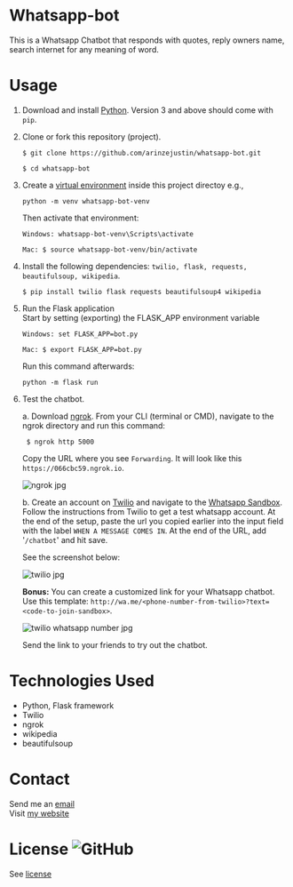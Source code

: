 # Whatsapp-bot
This is a Whatsapp Chatbot that responds with quotes, reply owners name, search internet for any meaning of word.


# Usage
1. Download and install [Python](https://www.python.org/). Version 3 and above should come with `pip`.

2. Clone or fork this repository (project).
    ```
    $ git clone https://github.com/arinzejustin/whatsapp-bot.git

    $ cd whatsapp-bot
    ```

2. Create a [virtual environment](https://packaging.python.org/guides/installing-using-pip-and-virtual-environments/) inside this project directoy e.g.,
    ```
    python -m venv whatsapp-bot-venv
    ```
    Then activate that environment:
    ```
    Windows: whatsapp-bot-venv\Scripts\activate

    Mac: $ source whatsapp-bot-venv/bin/activate
    ```

4. Install the following dependencies: `twilio, flask, requests, beautifulsoup, wikipedia`.

    ```
    $ pip install twilio flask requests beautifulsoup4 wikipedia
    ```

5. Run the Flask application  
    Start by setting (exporting) the FLASK_APP environment variable
    ```
    Windows: set FLASK_APP=bot.py

    Mac: $ export FLASK_APP=bot.py
    ```
    Run this command afterwards:
    ```
    python -m flask run
    ```

6. Test the chatbot. 

    a. Download [ngrok](https://ngrok.com/download). From your CLI (terminal or CMD), navigate to the ngrok directory and run this command:

        $ ngrok http 5000
    
    Copy the URL where you see `Forwarding`. It will look like this `https://066cbc59.ngrok.io`.

    ![ngrok jpg](https://develop.arinzejustinng.com.ng/github/ngrok.jpg)
    

    b. Create an account on [Twilio](https://www.twilio.com) and navigate to the [Whatsapp Sandbox](https://www.twilio.com/console/sms/whatsapp/sandbox). Follow the instructions from Twilio to get a test whatsapp account.
    At the end of the setup, paste the url you copied earlier into the input field with the label `WHEN A MESSAGE COMES IN`. At the end of the URL, add '`/chatbot`' and hit save.

    See the screenshot below:

    ![twilio jpg](https://develop.arinzejustinng.com.ng/github//twilio.jpg)

    **Bonus:** You can create a customized link for your Whatsapp chatbot. Use this template: `http://wa.me/<phone-number-from-twilio>?text=<code-to-join-sandbox>`.

    ![twilio whatsapp number jpg](https://develop.arinzejustinng.com.ng/github//twilio2.jpg)

    Send the link to your friends to try out the chatbot.

# Technologies Used
- Python, Flask framework
- Twilio
- ngrok
- wikipedia
- beautifulsoup

# Contact
Send me an [email](mailto:arinzejustinng@gmail.com)  
Visit [my website](https://aboutme.arinzejustinng.com.ng/)

    
# License ![GitHub](https://img.shields.io/github/license/arinzejustin/whatsapp-bot)
See [license](LICENSE)
